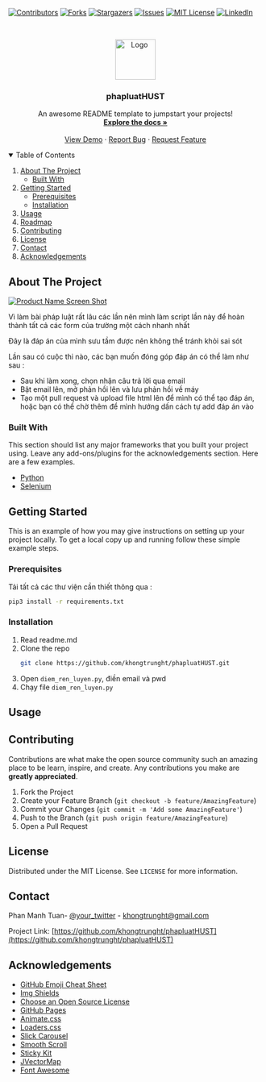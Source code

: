 <!--
*** Thanks for checking out the phapluatHUST. If you have a suggestion
*** that would make this better, please fork the repo and create a pull request
*** or simply open an issue with the tag "enhancement".
*** Thanks again! Now go create something AMAZING! :D
-->



<!-- PROJECT SHIELDS -->
<!--
*** I'm using markdown "reference style" links for readability.
*** Reference links are enclosed in brackets [ ] instead of parentheses ( ).
*** See the bottom of this document for the declaration of the reference variables
*** for contributors-url, forks-url, etc. This is an optional, concise syntax you may use.
*** https://www.markdownguide.org/basic-syntax/#reference-style-links
-->
[![Contributors][contributors-shield]][contributors-url]
[![Forks][forks-shield]][forks-url]
[![Stargazers][stars-shield]][stars-url]
[![Issues][issues-shield]][issues-url]
[![MIT License][license-shield]][license-url]
[![LinkedIn][linkedin-shield]][linkedin-url]



<!-- PROJECT LOGO -->
<br />
<p align="center">
  <a href="https://github.com/khongtrunght/phapluatHUST">
    <img src="images/logo.png" alt="Logo" width="80" height="80">
  </a>

  <h3 align="center">phapluatHUST</h3>

  <p align="center">
    An awesome README template to jumpstart your projects!
    <br />
    <a href="https://github.com/khongtrunght/phapluatHUST"><strong>Explore the docs »</strong></a>
    <br />
    <br />
    <a href="https://github.com/khongtrunght/phapluatHUST">View Demo</a>
    ·
    <a href="https://github.com/khongtrunght/phapluatHUST/issues">Report Bug</a>
    ·
    <a href="https://github.com/khongtrunght/phapluatHUST/issues">Request Feature</a>
  </p>
</p>



<!-- TABLE OF CONTENTS -->
<details open="open">
  <summary>Table of Contents</summary>
  <ol>
    <li>
      <a href="#about-the-project">About The Project</a>
      <ul>
        <li><a href="#built-with">Built With</a></li>
      </ul>
    </li>
    <li>
      <a href="#getting-started">Getting Started</a>
      <ul>
        <li><a href="#prerequisites">Prerequisites</a></li>
        <li><a href="#installation">Installation</a></li>
      </ul>
    </li>
    <li><a href="#usage">Usage</a></li>
    <li><a href="#roadmap">Roadmap</a></li>
    <li><a href="#contributing">Contributing</a></li>
    <li><a href="#license">License</a></li>
    <li><a href="#contact">Contact</a></li>
    <li><a href="#acknowledgements">Acknowledgements</a></li>
  </ol>
</details>



<!-- ABOUT THE PROJECT -->
## About The Project

[![Product Name Screen Shot][product-screenshot]](https://example.com)

Vì làm bài pháp luật rất lâu các lần nên mình làm script lần này để hoàn thành tất cả các form của trường một cách nhanh nhất

Đây là đáp án của mình sưu tầm được nên không thể tránh khỏi sai sót

Lần sau có cuộc thi nào, các bạn muốn đóng góp đáp án có thể làm như sau : 

* Sau khi làm xong, chọn nhận câu trả lời qua email
* Bật email lên, mở phản hồi lên và lưu phản hồi về máy
* Tạo một pull request và upload file html lên để mình có thể tạo đáp án, hoặc bạn có thể chờ thêm để mình hướng dấn cách tự add đáp án vào


### Built With

This section should list any major frameworks that you built your project using. Leave any add-ons/plugins for the acknowledgements section. Here are a few examples.
* [Python](https://www.python.org/)
* [Selenium](https://www.selenium.dev/)




<!-- GETTING STARTED -->
## Getting Started

This is an example of how you may give instructions on setting up your project locally.
To get a local copy up and running follow these simple example steps.

### Prerequisites

Tải tất cả các thư viện cần thiết thông qua :
  ```sh
  pip3 install -r requirements.txt
  ```

### Installation

1. Read readme.md
2. Clone the repo
   ```sh
   git clone https://github.com/khongtrunght/phapluatHUST.git
   ```
3. Open `diem_ren_luyen.py`, điền email và pwd
4. Chạy file `diem_ren_luyen.py`



<!-- USAGE EXAMPLES -->
## Usage







<!-- CONTRIBUTING -->
## Contributing

Contributions are what make the open source community such an amazing place to be learn, inspire, and create. Any contributions you make are **greatly appreciated**.

1. Fork the Project
2. Create your Feature Branch (`git checkout -b feature/AmazingFeature`)
3. Commit your Changes (`git commit -m 'Add some AmazingFeature'`)
4. Push to the Branch (`git push origin feature/AmazingFeature`)
5. Open a Pull Request



<!-- LICENSE -->
## License

Distributed under the MIT License. See `LICENSE` for more information.



<!-- CONTACT -->
## Contact

Phan Manh Tuan- [@your_twitter](https://twitter.com/khongtrunght) - khongtrunght@gmail.com

Project Link: [https://github.com/khongtrunght/phapluatHUST](https://github.com/khongtrunght/phapluatHUST)



<!-- ACKNOWLEDGEMENTS -->
## Acknowledgements
* [GitHub Emoji Cheat Sheet](https://www.webpagefx.com/tools/emoji-cheat-sheet)
* [Img Shields](https://shields.io)
* [Choose an Open Source License](https://choosealicense.com)
* [GitHub Pages](https://pages.github.com)
* [Animate.css](https://daneden.github.io/animate.css)
* [Loaders.css](https://connoratherton.com/loaders)
* [Slick Carousel](https://kenwheeler.github.io/slick)
* [Smooth Scroll](https://github.com/cferdinandi/smooth-scroll)
* [Sticky Kit](http://leafo.net/sticky-kit)
* [JVectorMap](http://jvectormap.com)
* [Font Awesome](https://fontawesome.com)





<!-- MARKDOWN LINKS & IMAGES -->
<!-- https://www.markdownguide.org/basic-syntax/#reference-style-links -->
[contributors-shield]: https://img.shields.io/github/contributors/khongtrunght/phapluatHUST.svg?style=for-the-badge
[contributors-url]: https://github.com/khongtrunght/phapluatHUST/graphs/contributors
[forks-shield]: https://img.shields.io/github/forks/khongtrunght/phapluatHUST.svg?style=for-the-badge
[forks-url]: https://github.com/khongtrunght/phapluatHUST/network/members
[stars-shield]: https://img.shields.io/github/stars/khongtrunght/phapluatHUST.svg?style=for-the-badge
[stars-url]: https://github.com/khongtrunght/phapluatHUST/stargazers
[issues-shield]: https://img.shields.io/github/issues/khongtrunght/phapluatHUST.svg?style=for-the-badge
[issues-url]: https://github.com/khongtrunght/phapluatHUST/issues
[license-shield]: https://img.shields.io/github/license/khongtrunght/phapluatHUST.svg?style=for-the-badge
[license-url]: https://github.com/khongtrunght/phapluatHUST/blob/master/LICENSE.txt
[linkedin-shield]: https://img.shields.io/badge/-LinkedIn-black.svg?style=for-the-badge&logo=linkedin&colorB=555
[linkedin-url]: https://linkedin.com/in/khongtrunght
[product-screenshot]: images/screenshot.png
